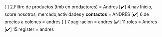 [ ] 2.Filtro de productos (tmb en productores) = Andres
[✔️] 4.nav Inicio, sobre nosotros, mercado,actividades y **contactos** = ANDRES
[✔️] 6.de precios a colones = andres
[ ] 7.paginacion = andres
[✔️] 11.roles = Andres
[✔️] 15.register = andres
